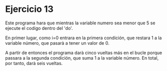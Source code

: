 # Ejercicio 13
    
Este programa hara que mientras la variable numero sea menor que 5 se ejecute el codigo dentro del 'do'.    

En primer lugar, como i=0 entrara en la primera condición, que restara 1 a la variable número, que pasarà a tener un valor de 0.    

A partir de entonces el programa darà cinco vueltas más en el bucle porque passara a la segunda condición, que suma 1 a la variable número. En total, por tanto, darà seis vueltas.